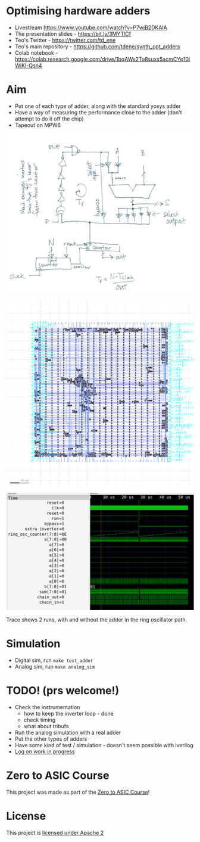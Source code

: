 # Optimising hardware adders

* Livestream https://www.youtube.com/watch?v=P7wjB2DKAIA
* The presentation slides - https://bit.ly/3MYTlCf
* Teo's Twitter - https://twitter.com/td_ene
* Teo's main repository - https://github.com/tdene/synth_opt_adders
* Colab notebook - https://colab.research.google.com/drive/1bqAWs2To8suxx5acmCYp10iWlKI-Qsn4

# Aim

* Put one of each type of adder, along with the standard yosys adder
* Have a way of measuring the performance close to the adder (don't attempt to do it off the chip)
* Tapeout on MPW6

![instrumented adder](docs/eric.png)

![adders](docs/adder.png)

![trace](docs/trace.png)

Trace shows 2 runs, with and without the adder in the ring oscillator path.

# Simulation

* Digital sim, run `make test_adder`
* Analog sim, run `make analog_sim`

# TODO! (prs welcome!)

* Check the instrumentation
    * how to keep the inverter loop - done
    * check timing
    * what about tribufs
* Run the analog simulation with a real adder
* Put the other types of adders
* Have some kind of test / simulation - doesn't seem possible with iverilog
* [Log on work in progress](docs/log.md)

# Zero to ASIC Course

This project was made as part of the [Zero to ASIC Course](https://zerotoasiccourse.com)!

# License

This project is [licensed under Apache 2](LICENSE)
